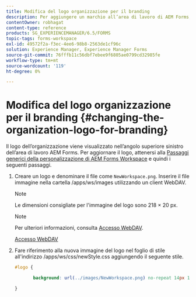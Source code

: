 ```yaml
---
title: Modifica del logo organizzazione per il branding
description: Per aggiungere un marchio all’area di lavoro di AEM Forms, fornisci il logo della tua organizzazione personalizzando il logo predefinito.
contentOwner: robhagat
content-type: reference
products: SG_EXPERIENCEMANAGER/6.5/FORMS
topic-tags: forms-workspace
exl-id: 49572f2a-f3ec-4ee6-98b8-2563de1cf96c
solution: Experience Manager, Experience Manager Forms
source-git-commit: 76fffb11c56dbf7ebee9f6805ae0799cd32985fe
workflow-type: tm+mt
source-wordcount: '119'
ht-degree: 0%

---
```


# Modifica del logo organizzazione per il branding {#changing-the-organization-logo-for-branding}

Il logo dell’organizzazione viene visualizzato nell’angolo superiore sinistro dell’area di lavoro AEM Forms. Per aggiornare il logo, attenersi alla [Passaggi generici della personalizzazione di AEM Forms Workspace](/help/forms/using/generic-steps-html-workspace-customization.md#generic-steps-for-html-workspace-customization) e quindi i seguenti passaggi.

1. Creare un logo e denominare il file come `NewWorkspace.png`. Inserire il file immagine nella cartella /apps/ws/images utilizzando un client WebDAV.

   >[!NOTE]
   >
   >Le dimensioni consigliate per l&#39;immagine del logo sono 218 × 20 px.

   >[!NOTE]
   >
   >Per ulteriori informazioni, consulta [Accesso WebDAV](https://experienceleague.adobe.com/docs/experience-manager-65/administering/contentmanagement/webdav-access.html?lang=en).

   [Accesso WebDAV](https://experienceleague.adobe.com/docs/experience-manager-65/administering/contentmanagement/webdav-access.html?lang=en)

1. Fare riferimento alla nuova immagine del logo nel foglio di stile all&#39;indirizzo /apps/ws/css/newStyle.css aggiungendo il seguente stile.

   ```css
   #logo {
   
          background: url(../images/NewWorkspace.png) no-repeat 14px 11px;
   
   }
   ```
